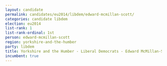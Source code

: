 ```yaml
---
layout: candidate
permalink: candidates/eu2014/libdem/edward-mcmillan-scott/
categories: candidate libdem
election: eu2014
list-rank: 1
list-rank-ordinal: 1st
person: edward-mcmillan-scott
region: yorkshire-and-the-humber
party: libdem
title: Yorkshire and the Humber - Liberal Democrats - Edward McMillan-Scott
incumbent: true
---
```

